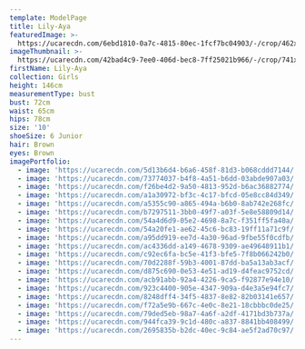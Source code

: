 ```yaml
---
template: ModelPage
title: Lily-Aya
featuredImage: >-
  https://ucarecdn.com/6ebd1810-0a7c-4815-80ec-1fcf7bc04903/-/crop/462x364/0,34/-/preview/
imageThumbnail: >-
  https://ucarecdn.com/42bad4c9-7ee0-406d-bec8-7ff25021b966/-/crop/741x921/98,0/-/preview/
firstName: Lily-Aya
collection: Girls
height: 146cm
measurementType: bust
bust: 72cm
waist: 65cm
hips: 78cm
size: '10'
shoeSize: 6 Junior
hair: Brown
eyes: Brown
imagePortfolio:
  - image: 'https://ucarecdn.com/5d13b6d4-b6a6-458f-81d3-b068cddd7144/'
  - image: 'https://ucarecdn.com/73774037-b4f8-4a51-b6dd-03abde907a03/'
  - image: 'https://ucarecdn.com/f26be4d2-9a50-4813-952d-b6ac36882774/'
  - image: 'https://ucarecdn.com/a1a30972-bf3c-4c17-bfcd-05e8cc84d349/'
  - image: 'https://ucarecdn.com/a5355c90-a865-494a-b6b0-8ab742e268fc/'
  - image: 'https://ucarecdn.com/b7297511-3bb0-49f7-a03f-5e8e58809d14/'
  - image: 'https://ucarecdn.com/54a4d6d9-05e2-4698-8a7c-f351ff5fa40a/'
  - image: 'https://ucarecdn.com/54a20fe1-ae62-45c6-bc83-19ff11a71c9f/'
  - image: 'https://ucarecdn.com/a95dd919-ee7d-4a30-96ad-9fbe55f0cdfb/'
  - image: 'https://ucarecdn.com/ac4336dd-a149-4678-9309-ae49648911b1/'
  - image: 'https://ucarecdn.com/c92ec6fa-bc5e-41f3-bfe5-7f8b066242b0/'
  - image: 'https://ucarecdn.com/70d2288f-59b3-4001-87dd-ba5a13ab3acf/'
  - image: 'https://ucarecdn.com/d875c690-0e53-4e51-ad19-d4feac9752cd/'
  - image: 'https://ucarecdn.com/acb91abb-92a4-4226-9ca5-f92877e94e10/'
  - image: 'https://ucarecdn.com/923c4400-905e-4347-909a-d4e3a5e94fc7/'
  - image: 'https://ucarecdn.com/8248dff4-34f5-4837-8e82-82b03141e657/'
  - image: 'https://ucarecdn.com/f72a5e9b-667c-4e0c-8e21-18cbbbc0de25/'
  - image: 'https://ucarecdn.com/79ded5eb-98a7-4a6f-a2df-4171bd3b737a/'
  - image: 'https://ucarecdn.com/944fca39-9c1d-480c-a837-8841bb408499/'
  - image: 'https://ucarecdn.com/2695835b-b2dc-40ec-9c84-ae5f2ad70c97/'
---
```


